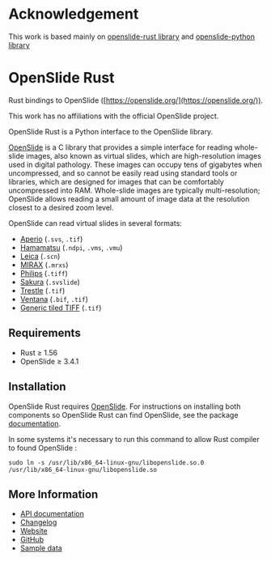 # Acknowledgement

This work is based mainly on [openslide-rust library](https://github.com/ojskrede/openslide-rust)
and [openslide-python library](https://github.com/openslide/openslide-python)

# OpenSlide Rust

Rust bindings to OpenSlide ([https://openslide.org/](https://openslide.org/)).

This work has no affiliations with the official OpenSlide project.


OpenSlide Rust is a Python interface to the OpenSlide library.

[OpenSlide] is a C library that provides a simple interface for reading
whole-slide images, also known as virtual slides, which are high-resolution
images used in digital pathology.  These images can occupy tens of gigabytes
when uncompressed, and so cannot be easily read using standard tools or
libraries, which are designed for images that can be comfortably
uncompressed into RAM.  Whole-slide images are typically multi-resolution;
OpenSlide allows reading a small amount of image data at the resolution
closest to a desired zoom level.

OpenSlide can read virtual slides in several formats:

* [Aperio][] (`.svs`, `.tif`)
* [Hamamatsu][] (`.ndpi`, `.vms`, `.vmu`)
* [Leica][] (`.scn`)
* [MIRAX][] (`.mrxs`)
* [Philips][] (`.tiff`)
* [Sakura][] (`.svslide`)
* [Trestle][] (`.tif`)
* [Ventana][] (`.bif`, `.tif`)
* [Generic tiled TIFF][] (`.tif`)

[OpenSlide]: https://openslide.org/
[Aperio]: https://openslide.org/formats/aperio/
[Hamamatsu]: https://openslide.org/formats/hamamatsu/
[Leica]: https://openslide.org/formats/leica/
[MIRAX]: https://openslide.org/formats/mirax/
[Philips]: https://openslide.org/formats/philips/
[Sakura]: https://openslide.org/formats/sakura/
[Trestle]: https://openslide.org/formats/trestle/
[Ventana]: https://openslide.org/formats/ventana/
[Generic tiled TIFF]: https://openslide.org/formats/generic-tiff/


## Requirements

* Rust &ge; 1.56
* OpenSlide &ge; 3.4.1


## Installation

OpenSlide Rust requires [OpenSlide].  For instructions on installing both
components so OpenSlide Rust can find OpenSlide, see the package
[documentation][installing].

[installing]: https://openslide.org/api/python/#installing

In some systems it's necessary to run this command to allow Rust compiler to found OpenSlide :

`sudo ln -s /usr/lib/x86_64-linux-gnu/libopenslide.so.0 /usr/lib/x86_64-linux-gnu/libopenslide.so`

## More Information

- [API documentation](https://docs.rs/openslide_rs/latest/openslide/)
- [Changelog](https://github.com/openslide/openslide-rs/blob/main/CHANGELOG.md)
- [Website][OpenSlide]
- [GitHub](https://github.com/openslide/openslide-rs)
- [Sample data](https://openslide.cs.cmu.edu/download/openslide-testdata/)
